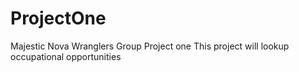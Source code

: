 # ProjectOne
Majestic Nova Wranglers Group Project one
This project will lookup occupational opportunities
